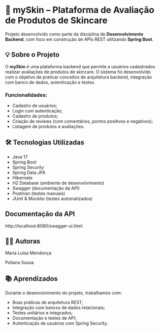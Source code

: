 # 🧴 mySkin – Plataforma de Avaliação de Produtos de Skincare

Projeto desenvolvido como parte da disciplina de **Desenvolvimento Backend**, com foco em construção de APIs REST utilizando **Spring Boot**.

## 💡 Sobre o Projeto

O **mySkin** é uma plataforma backend que permite a usuários cadastrados realizar avaliações de produtos de skincare. O sistema foi desenvolvido com o objetivo de praticar conceitos de arquitetura backend, integração com banco de dados, autenticação e testes.

### Funcionalidades:
- Cadastro de usuários;
- Login com autenticação;
- Cadastro de produtos;
- Criação de reviews (com comentários, pontos positivos e negativos);
- Listagem de produtos e avaliações.

## 🛠️ Tecnologias Utilizadas

- Java 17  
- Spring Boot  
- Spring Security  
- Spring Data JPA  
- Hibernate  
- H2 Database (ambiente de desenvolvimento)  
- Swagger (documentação da API)  
- Postman (testes manuais)  
- JUnit & Mockito (testes automatizados)

## Documentação da API
http://localhost:8080/swagger-ui.html

## 👩‍💻 Autoras
Maria Luísa Mendonça

Poliana Sousa

## 📚 Aprendizados
Durante o desenvolvimento do projeto, trabalhamos com:

- Boas práticas de arquitetura REST;
- Integração com bancos de dados relacionais;
- Testes unitários e integrados;
- Documentação e testes de API;
- Autenticação de usuários com Spring Security.

  
